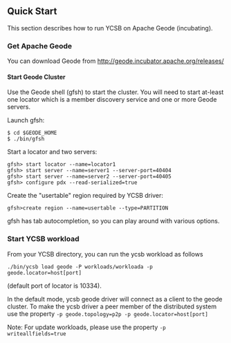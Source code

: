 <!--
Copyright (c) 2014 - 2016 YCSB contributors. All rights reserved.

Licensed under the Apache License, Version 2.0 (the "License"); you
may not use this file except in compliance with the License. You
may obtain a copy of the License at

http://www.apache.org/licenses/LICENSE-2.0

Unless required by applicable law or agreed to in writing, software
distributed under the License is distributed on an "AS IS" BASIS,
WITHOUT WARRANTIES OR CONDITIONS OF ANY KIND, either express or
implied. See the License for the specific language governing
permissions and limitations under the License. See accompanying
LICENSE file.
-->

## Quick Start

This section describes how to run YCSB on Apache Geode (incubating).

### Get Apache Geode

You can download Geode from http://geode.incubator.apache.org/releases/

#### Start Geode Cluster

Use the Geode shell (gfsh) to start the cluster. You will need to start
at-least one locator which is a member discovery service and one or more
Geode servers.

Launch gfsh:

```
$ cd $GEODE_HOME
$ ./bin/gfsh
```

Start a locator and two servers:

```
gfsh> start locator --name=locator1
gfsh> start server --name=server1 --server-port=40404
gfsh> start server --name=server2 --server-port=40405
gfsh> configure pdx --read-serialized=true
```

Create the "usertable" region required by YCSB driver:
```
gfsh>create region --name=usertable --type=PARTITION
```
gfsh has tab autocompletion, so you can play around with various options.

### Start YCSB workload

From your YCSB directory, you can run the ycsb workload as follows
```
./bin/ycsb load geode -P workloads/workloada -p geode.locator=host[port]
```
(default port of locator is 10334).

In the default mode, ycsb geode driver will connect as a client to the geode
cluster. To make the ycsb driver a peer member of the distributed system
use the property
`-p geode.topology=p2p -p geode.locator=host[port]`

Note:
For update workloads, please use the property `-p writeallfields=true`
